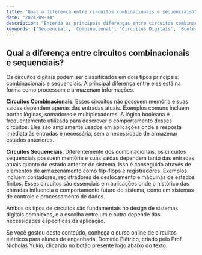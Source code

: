 ```yaml
---
title: "Qual a diferença entre circuitos combinacionais e sequenciais?"
date: "2024-09-14"
description: "Entenda as principais diferenças entre circuitos combinacionais e sequenciais no contexto de circuitos digitais."
keywords: ['Sequencial', 'Combinacional', 'Circuitos Digitais', 'Booleana', 'CMOS']
---
```


## Qual a diferença entre circuitos combinacionais e sequenciais?

Os circuitos digitais podem ser classificados em dois tipos principais: combinacionais e sequenciais. A principal diferença entre eles está na forma como processam e armazenam informações.

**Circuitos Combinacionais**: Esses circuitos não possuem memória e suas saídas dependem apenas das entradas atuais. Exemplos comuns incluem portas lógicas, somadores e multiplexadores. A lógica booleana é frequentemente utilizada para descrever o comportamento desses circuitos. Eles são amplamente usados em aplicações onde a resposta imediata às entradas é necessária, sem a necessidade de armazenar estados anteriores.

**Circuitos Sequenciais**: Diferentemente dos combinacionais, os circuitos sequenciais possuem memória e suas saídas dependem tanto das entradas atuais quanto do estado anterior do sistema. Isso é conseguido através de elementos de armazenamento como flip-flops e registradores. Exemplos incluem contadores, registradores de deslocamento e máquinas de estados finitos. Esses circuitos são essenciais em aplicações onde o histórico das entradas influencia o comportamento futuro do sistema, como em sistemas de controle e processamento de dados.

Ambos os tipos de circuitos são fundamentais no design de sistemas digitais complexos, e a escolha entre um e outro depende das necessidades específicas da aplicação.

Se você gostou deste conteúdo, conheça o curso online de circuitos elétricos para alunos de engenharia, Domínio Elétrico, criado pelo Prof. Nicholas Yukio, clicando no botão presente logo abaixo do texto.